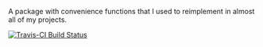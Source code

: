 A package with convenience functions that I used to reimplement in almost
all of my projects.

[![Travis-CI Build Status](https://travis-ci.org/bodkan/bdkn.svg?branch=master)](https://travis-ci.org/bodkan/bdkn)
